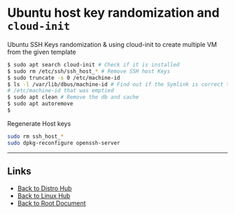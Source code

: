 # Ubuntu host key randomization and `cloud-init`

Ubuntu SSH Keys randomization & using cloud-init to create multiple VM
from the given template

```sh
$ sudo apt search cloud-init # Check if it is installed
$ sudo rm /etc/ssh/ssh_host_* # Remove SSH host Keys
$ sudo truncate -s 0 /etc/machine-id
$ ls -l /var/lib/dbus/machine-id # Find out if the Symlink is correct to
# /etc/machine-id that was emptied
$ sudo apt clean # Remove the db and cache
$ sudo apt autoremove
$
```

Regenerate Host keys
```sh
sudo rm ssh_host_*
sudo dpkg-reconfigure openssh-server
```

----
<!-- Footer Begins Here -->
## Links

- [Back to Distro Hub](./Distro/README.md)
- [Back to Linux Hub](./README.md)
- [Back to Root Document](./README.md)

